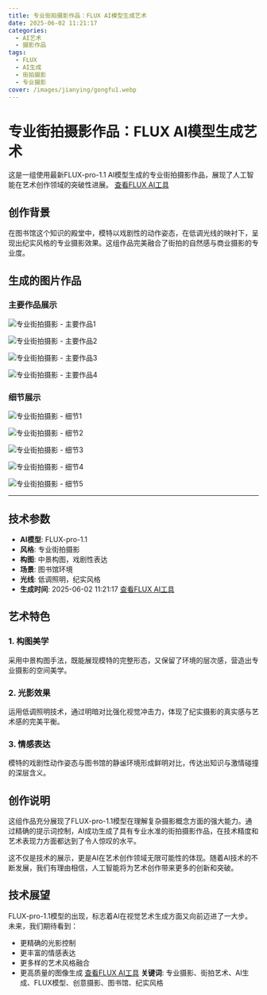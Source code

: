 ```yaml
---
title: 专业街拍摄影作品：FLUX AI模型生成艺术
date: 2025-06-02 11:21:17
categories:
  - AI艺术
  - 摄影作品
tags:
  - FLUX
  - AI生成
  - 街拍摄影
  - 专业摄影
cover: /images/jianying/gongfu1.webp
---
```


# 专业街拍摄影作品：FLUX AI模型生成艺术

这是一组使用最新FLUX-pro-1.1 AI模型生成的专业街拍摄影作品，展现了人工智能在艺术创作领域的突破性进展。
[查看FLUX AI工具](/tools)
## 创作背景

在图书馆这个知识的殿堂中，模特以戏剧性的动作姿态，在低调光线的映衬下，呈现出纪实风格的专业摄影效果。这组作品完美融合了街拍的自然感与商业摄影的专业度。

## 生成的图片作品

### 主要作品展示

![专业街拍摄影 - 主要作品1](/images/poe-gen/professional_comme_image_1.jpg)

![专业街拍摄影 - 主要作品2](/images/poe-gen/professional_comme_image_2.jpg)

![专业街拍摄影 - 主要作品3](/images/poe-gen/professional_comme_image_3.jpg)

![专业街拍摄影 - 主要作品4](/images/poe-gen/professional_comme_image_4.jpg)

### 细节展示

![专业街拍摄影 - 细节1](/images/poe-gen/professional_stree_image_9.jpg)

![专业街拍摄影 - 细节2](/images/poe-gen/professional_stree_image_10.jpg)

![专业街拍摄影 - 细节3](/images/poe-gen/professional_stree_image_21.jpg)

![专业街拍摄影 - 细节4](/images/poe-gen/professional_stree_image_22.jpg)

![专业街拍摄影 - 细节5](/images/poe-gen/professional_stree_image_23.jpg)

---

## 技术参数

- **AI模型**: FLUX-pro-1.1
- **风格**: 专业街拍摄影
- **构图**: 中景构图，戏剧性表达
- **场景**: 图书馆环境
- **光线**: 低调照明，纪实风格
- **生成时间**: 2025-06-02 11:21:17
[查看FLUX AI工具](/tools)

## 艺术特色

### 1. 构图美学
采用中景构图手法，既能展现模特的完整形态，又保留了环境的层次感，营造出专业摄影的空间美学。

### 2. 光影效果
运用低调照明技术，通过明暗对比强化视觉冲击力，体现了纪实摄影的真实感与艺术感的完美平衡。

### 3. 情感表达
模特的戏剧性动作姿态与图书馆的静谧环境形成鲜明对比，传达出知识与激情碰撞的深层含义。

## 创作说明

这组作品充分展现了FLUX-pro-1.1模型在理解复杂摄影概念方面的强大能力。通过精确的提示词控制，AI成功生成了具有专业水准的街拍摄影作品，在技术精度和艺术表现力方面都达到了令人惊叹的水平。

这不仅是技术的展示，更是AI在艺术创作领域无限可能性的体现。随着AI技术的不断发展，我们有理由相信，人工智能将为艺术创作带来更多的创新和突破。

<!-- more -->

## 技术展望

FLUX-pro-1.1模型的出现，标志着AI在视觉艺术生成方面又向前迈进了一大步。未来，我们期待看到：

- 更精确的光影控制
- 更丰富的情感表达
- 更多样的艺术风格融合
- 更高质量的图像生成
[查看FLUX AI工具](/tools/)
**关键词**: 专业摄影、街拍艺术、AI生成、FLUX模型、创意摄影、图书馆、纪实风格
